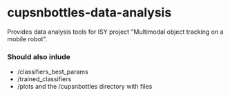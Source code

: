 # cupsnbottles-data-analysis
Provides data analysis tools for ISY project "Multimodal object tracking on a mobile robot".

### Should also inlude
  * /classifiers_best_params
  * /trained_classifiers
  * /plots
and the /cupsnbottles directory with files
